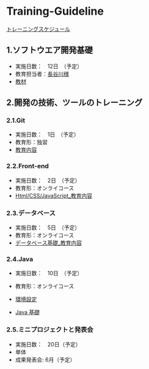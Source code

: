 # Training-Guideline 
[トレーニングスケジュール](https://docs.google.com/spreadsheets/d/1jcEO6l40S_ZV6tkEQGnELWa9L9EZurNzSxmfqvxssy8/edit?usp=sharing)

## 1.ソフトウエア開発基礎
- 実施日数：　12日　（予定）
- 教育担当者：[長谷川様](https://github.com/voiceJapan/TrainningGuide/blob/master/SoftwareDevelopment/hasegawa_CV.pdf)
- [教材](https://github.com/voiceJapan/TrainningGuide/blob/master/SoftwareDevelopment/SoftwareDevelopment.md)

## 2.開発の技術、ツールのトレーニング
### 2.1.Git 
- 実施日数：　1日　（予定）
- 教育形：独習
- [教育内容](https://github.com/voiceJapan/TrainningGuide/blob/master/Git/git_tutorial.md)

### 2.2.Front-end
- 実施日数：　2日　（予定）
- 教育形：オンライコース
- [Html/CSS/JavaScript_教育内容](https://github.com/voiceJapan/TrainningGuide/blob/master/FrontEnd/Html.md)

### 2.3.データベース
- 実施日数：　5日　（予定）
- 教育形：オンライコース
- [データベース基礎_教育内容](https://github.com/voiceJapan/TrainningGuide/blob/master/DB/DB.md)	

### 2.4.Java
- 実施日数：　10日　（予定）
- 教育形：オンライコース
- [環境設定](https://github.com/voiceJapan/TrainningGuide/blob/master/JavaCore/javaSetup.md)

- [Java 基礎](https://github.com/voiceJapan/TrainningGuide/blob/master/JavaCore/javacore_tutorial.md)

### 2.5.ミニプロジェクトと発表会
- 実施日数：　20日（予定）
- 単体
- 成果発表会: 6月（予定）